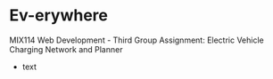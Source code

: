 # Ev-erywhere

MIX114 Web Development - Third Group Assignment: Electric Vehicle Charging Network and Planner

- text
